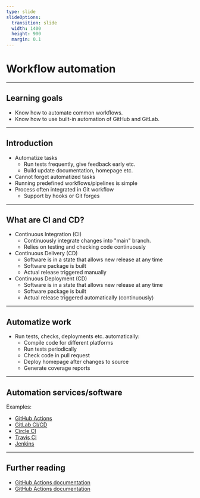 ```yaml
---
type: slide
slideOptions:
  transition: slide
  width: 1400
  height: 900
  margin: 0.1
---
```


<style>
  .reveal strong {
    font-weight: bold;
    color: orange;
  }
  .reveal p {
    text-align: left;
  }
  .reveal section h1 {
    color: orange;
  }
  .reveal section h2 {
    color: orange;
  }
  .reveal code {
    font-family: 'Ubuntu Mono';
    color: orange;
  }
  .reveal section img {
    background:none;
    border:none;
    box-shadow:none;
  }
</style>

# Workflow automation

---

## Learning goals

- Know how to automate common workflows.
- Know how to use built-in automation of GitHub and GitLab.

---

## Introduction

- Automatize tasks
    - Run tests frequently, give feedback early etc.
    - Build update documentation, homepage etc.
- Cannot forget automatized tasks
- Running predefined workflows/pipelines is simple
- Process often integrated in Git workflow
    - Support by hooks or Git forges

---

## What are CI and CD?

- Continuous Integration (CI)
    - Continuously integrate changes into "main" branch.
    - Relies on testing and checking code continuously
- Continuous Delivery (CD)
    - Software is in a state that allows new release at any time
    - Software package is built
    - Actual release triggered manually
- Continuous Deployment (CD)
    - Software is in a state that allows new release at any time
    - Software package is built
    - Actual release triggered automatically (continuously)

---

## Automatize work

- Run tests, checks, deployments etc. automatically:
    - Compile code for different platforms
    - Run tests periodically
    - Check code in pull request
    - Deploy homepage after changes to source
    - Generate coverage reports

---

## Automation services/software

Examples:
- [GitHub Actions](https://github.com/features/actions)
- [GitLab CI/CD](https://docs.gitlab.com/ee/ci/)
- [Circle CI](https://circleci.com/)
- [Travis CI](https://www.travis-ci.com/)
- [Jenkins](https://www.jenkins.io/)

---

## Further reading

- [GitHub Actions documentation](https://docs.github.com/en/actions)
- [GitHub Actions documentation](https://docs.github.com/en/actions)